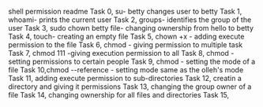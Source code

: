 shell permission readme
Task 0, su- betty changes user to betty
Task 1, whoami- prints the current user
Task 2, groups- identifies the group of the user
Task 3, sudo chown betty file- changing ownership from hello to betty
Task 4, touch- creating an empty file
Task 5, chown +x - adding execute permission to the file
Task 6, chmod - giving permission to multiple task
Task 7, chmod 111 -giving execution permission to all
Task 8, chmod - setting permissions to certain people
Task 9, chmod - setting the mode of a file
Task 10,chmod --reference - setting mode same as the  olleh's mode
Task 11, adding execute permission to sub-directories
Task 12, creatin a directory and giving it permissions
Task 13, changing the group owner of a file
Task 14, changing ownership for all files and directories
Task 15, 